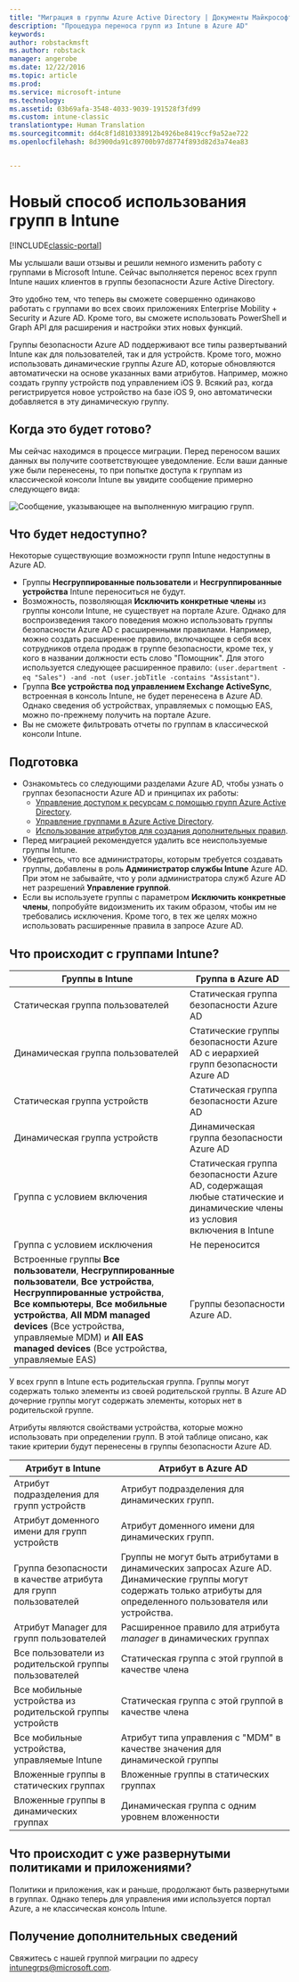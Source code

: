 ```yaml
---
title: "Миграция в группы Azure Active Directory | Документы Майкрософт"
description: "Процедура переноса групп из Intune в Azure AD"
keywords: 
author: robstackmsft
ms.author: robstack
manager: angerobe
ms.date: 12/22/2016
ms.topic: article
ms.prod: 
ms.service: microsoft-intune
ms.technology: 
ms.assetid: 03b69afa-3548-4033-9039-191528f3fd99
ms.custom: intune-classic
translationtype: Human Translation
ms.sourcegitcommit: dd4c8f1d810338912b4926be8419ccf9a52ae722
ms.openlocfilehash: 8d3900da91c89700b97d8774f893d82d3a74ea83


---
```


# <a name="a-new-way-of-using-groups-in-intune"></a>Новый способ использования групп в Intune

[!INCLUDE[classic-portal](../includes/classic-portal.md)]

Мы услышали ваши отзывы и решили немного изменить работу с группами в Microsoft Intune.
Сейчас выполняется перенос всех групп Intune наших клиентов в группы безопасности Azure Active Directory.

Это удобно тем, что теперь вы сможете совершенно одинаково работать с группами во всех своих приложениях Enterprise Mobility + Security и Azure AD. Кроме того, вы сможете использовать PowerShell и Graph API для расширения и настройки этих новых функций.

Группы безопасности Azure AD поддерживают все типы развертываний Intune как для пользователей, так и для устройств. Кроме того, можно использовать динамические группы Azure AD, которые обновляются автоматически на основе указанных вами атрибутов. Например, можно создать группу устройств под управлением iOS 9. Всякий раз, когда регистрируется новое устройство на базе iOS 9, оно автоматически добавляется в эту динамическую группу.

## <a name="when-is-this-happening"></a>Когда это будет готово?

Мы сейчас находимся в процессе миграции. Перед переносом ваших данных вы получите соответствующее уведомление.
Если ваши данные уже были перенесены, то при попытке доступа к группам из классической консоли Intune вы увидите сообщение примерно следующего вида:

![Сообщение, указывающее на выполненную миграцию групп.](http://i.imgur.com/72KRaXj.png)

## <a name="what-wont-be-available"></a>Что будет недоступно?

Некоторые существующие возможности групп Intune недоступны в Azure AD.

- Группы **Несгруппированные пользователи** и **Несгруппированные устройства** Intune переноситься не будут.
- Возможность, позволяющая **Исключить конкретные члены** из группы консоли Intune, не существует на портале Azure. Однако для воспроизведения такого поведения можно использовать группы безопасности Azure AD с расширенными правилами. Например, можно создать расширенное правило, включающее в себя всех сотрудников отдела продаж в группе безопасности, кроме тех, у кого в названии должности есть слово "Помощник". Для этого используется следующее расширенное правило: `(user.department -eq "Sales") -and -not (user.jobTitle -contains "Assistant")`.
- Группа **Все устройства под управлением Exchange ActiveSync**, встроенная в консоль Intune, не будет перенесена в Azure AD. Однако сведения об устройствах, управляемых с помощью EAS, можно по-прежнему получить на портале Azure.
- Вы не сможете фильтровать отчеты по группам в классической консоли Intune.
<!--- - Custom group targeting of notification rules will not be available. ROB I took this out as I couldn't replicate the behavior. --->

## <a name="how-to-get-ready"></a>Подготовка

- Ознакомьтесь со следующими разделами Azure AD, чтобы узнать о группах безопасности Azure AD и принципах их работы:
    -  [Управление доступом к ресурсам с помощью групп Azure Active Directory](https://azure.microsoft.com/en-us/documentation/articles/active-directory-manage-groups/).
    -  [Управление группами в Azure Active Directory](https://azure.microsoft.com/en-us/documentation/articles/active-directory-accessmanagement-manage-groups/).
    -  [Использование атрибутов для создания дополнительных правил](https://azure.microsoft.com/en-us/documentation/articles/active-directory-accessmanagement-groups-with-advanced-rules/).
- Перед миграцией рекомендуется удалить все неиспользуемые группы Intune.
-  Убедитесь, что все администраторы, которым требуется создавать группы, добавлены в роль **Администратор службы Intune** Azure AD. При этом не забывайте, что у роли администратора служб Azure AD нет разрешений **Управление группой**.
-  Если вы используете группы с параметром **Исключить конкретные члены**, попробуйте видоизменить их таким образом, чтобы им не требовались исключения. Кроме того, в тех же целях можно использовать расширенные правила в запросе Azure AD.


## <a name="what-happens-to-intune-groups"></a>Что происходит с группами Intune?

| Группы в Intune|Группа в Azure AD|
|-----------------------------------------------------------------------|-------------------------------------------------------------|
|Статическая группа пользователей|Статическая группа безопасности Azure AD|
|Динамическая группа пользователей|Статические группы безопасности Azure AD с иерархией групп безопасности Azure AD|
|Статическая группа устройств|Статическая группа безопасности Azure AD|
|Динамическая группа устройств|Динамическая группа безопасности Azure AD|
|Группа с условием включения|Статическая группа безопасности Azure AD, содержащая любые статические и динамические члены из условия включения в Intune|
|Группа с условием исключения|Не переносится|
|Встроенные группы **Все пользователи**, **Несгруппированные пользователи**, **Все устройства**, **Несгруппированные устройства**, **Все компьютеры**, **Все мобильные устройства**, **All MDM managed devices** (Все устройства, управляемые MDM) и **All EAS managed devices** (Все устройства, управляемые EAS)|Группы безопасности Azure AD.|

У всех групп в Intune есть родительская группа. Группы могут содержать только элементы из своей родительской группы. В Azure AD дочерние группы могут содержать элементы, которых нет в родительской группе.

Атрибуты являются свойствами устройства, которые можно использовать при определении групп. В этой таблице описано, как такие критерии будут перенесены в группы безопасности Azure AD.

| Атрибут в Intune|Атрибут в Azure AD|
|-----------------------------------------------------------------------|-------------------------------------------------------------|
|Атрибут подразделения для групп устройств|Атрибут подразделения для динамических групп.|
|Атрибут доменного имени для групп устройств|Атрибут доменного имени для динамических групп.|
|Группа безопасности в качестве атрибута для групп пользователей|Группы не могут быть атрибутами в динамических запросах Azure AD. Динамические группы могут содержать только атрибуты для определенного пользователя или устройства.|
|Атрибут Manager для групп пользователей|Расширенное правило для атрибута *manager* в динамических группах|
|Все пользователи из родительской группы пользователей|Статическая группа с этой группой в качестве члена|
|Все мобильные устройства из родительской группы устройств|Статическая группа с этой группой в качестве члена|
|Все мобильные устройства, управляемые Intune|Атрибут типа управления с "MDM" в качестве значения для динамической группы|
|Вложенные группы в статических группах |Вложенные группы в статических группах|
|Вложенные группы в динамических группах|Динамическая группа с одним уровнем вложенности|

## <a name="what-happens-to-policies-and-apps-youve-already-deployed"></a>Что происходит с уже развернутыми политиками и приложениями?

Политики и приложения, как и раньше, продолжают быть развернутыми в группах. Однако теперь для управления ими используется портал Azure, а не классическая консоль Intune.


## <a name="how-to-get-more-information"></a>Получение дополнительных сведений

Свяжитесь с нашей группой миграции по адресу [intunegrps@microsoft.com](mailto:intunegrps@microsoft.com).    
     




<!--HONumber=Dec16_HO4-->


